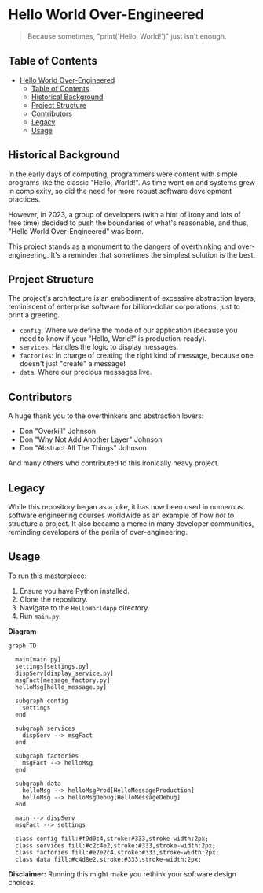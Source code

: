 # Hello World Over-Engineered

> Because sometimes, "print('Hello, World!')" just isn't enough.

## Table of Contents

- [Hello World Over-Engineered](#hello-world-over-engineered)
  - [Table of Contents](#table-of-contents)
  - [Historical Background](#historical-background)
  - [Project Structure](#project-structure)
  - [Contributors](#contributors)
  - [Legacy](#legacy)
  - [Usage](#usage)

## Historical Background

In the early days of computing, programmers were content with simple programs like the classic "Hello, World!". As time went on and systems grew in complexity, so did the need for more robust software development practices.

However, in 2023, a group of developers (with a hint of irony and lots of free time) decided to push the boundaries of what's reasonable, and thus, "Hello World Over-Engineered" was born.

This project stands as a monument to the dangers of overthinking and over-engineering. It's a reminder that sometimes the simplest solution is the best.

## Project Structure

The project's architecture is an embodiment of excessive abstraction layers, reminiscent of enterprise software for billion-dollar corporations, just to print a greeting.

- `config`: Where we define the mode of our application (because you need to know if your "Hello, World!" is production-ready).
- `services`: Handles the logic to display messages.
- `factories`: In charge of creating the right kind of message, because one doesn't just "create" a message!
- `data`: Where our precious messages live.
## Contributors

A huge thank you to the overthinkers and abstraction lovers:

- Don "Overkill" Johnson
- Don "Why Not Add Another Layer" Johnson
- Don "Abstract All The Things" Johnson

And many others who contributed to this ironically heavy project.

## Legacy

While this repository began as a joke, it has now been used in numerous software engineering courses worldwide as an example of how *not* to structure a project. It also became a meme in many developer communities, reminding developers of the perils of over-engineering.

## Usage

To run this masterpiece:

1. Ensure you have Python installed.
2. Clone the repository.
3. Navigate to the `HelloWorldApp` directory.
4. Run `main.py`.

**Diagram**
```mermaid
graph TD

  main[main.py]
  settings[settings.py]
  dispServ[display_service.py]
  msgFact[message_factory.py]
  helloMsg[hello_message.py]

  subgraph config
    settings
  end

  subgraph services
    dispServ --> msgFact
  end

  subgraph factories
    msgFact --> helloMsg
  end

  subgraph data
    helloMsg --> helloMsgProd[HelloMessageProduction]
    helloMsg --> helloMsgDebug[HelloMessageDebug]
  end

  main --> dispServ
  msgFact --> settings

  class config fill:#f9d0c4,stroke:#333,stroke-width:2px;
  class services fill:#c2c4e2,stroke:#333,stroke-width:2px;
  class factories fill:#e2e2c4,stroke:#333,stroke-width:2px;
  class data fill:#c4d8e2,stroke:#333,stroke-width:2px;
```

**Disclaimer:** Running this might make you rethink your software design choices.
